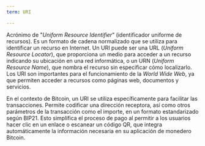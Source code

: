 ```yaml
---
term: URI

---
```

Acrónimo de "*Uniform Resource Identifier*" (identificador uniforme de recursos). Es un formato de cadena normalizado que se utiliza para identificar un recurso en Internet. Un URI puede ser una URL (*Uniform Resource Locator*), que proporciona un medio para acceder a un recurso indicando su ubicación en una red informática, o un URN (*Uniform Resource Name*), que nombra el recurso sin especificar cómo localizarlo. Los URI son importantes para el funcionamiento de la *World Wide Web*, ya que permiten acceder a recursos como páginas web, documentos y servicios.

En el contexto de Bitcoin, un URI se utiliza específicamente para facilitar las transacciones. Permite codificar una dirección receptora, así como otros parámetros de la transacción como el importe, en un formato estandarizado según BIP21. Esto simplifica el proceso de pago al permitir a los usuarios hacer clic en un enlace o escanear un código QR, que integra automáticamente la información necesaria en su aplicación de monedero Bitcoin.